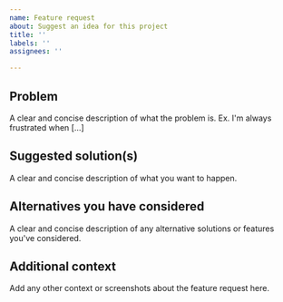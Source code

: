 ```yaml
---
name: Feature request
about: Suggest an idea for this project
title: ''
labels: ''
assignees: ''

---
```


## Problem
A clear and concise description of what the problem is. Ex. I'm always frustrated when [...]

## Suggested solution(s)
A clear and concise description of what you want to happen.

## Alternatives you have considered
A clear and concise description of any alternative solutions or features you've considered.

## Additional context
Add any other context or screenshots about the feature request here.
